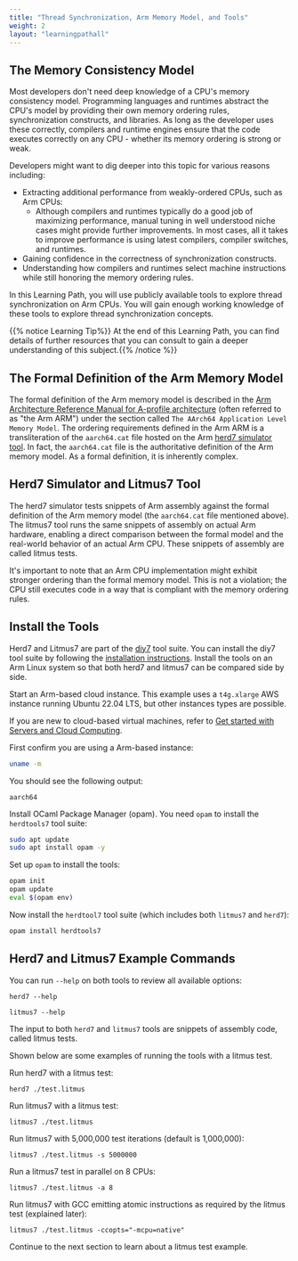 ```yaml
---
title: "Thread Synchronization, Arm Memory Model, and Tools"
weight: 2
layout: "learningpathall"
---
```


## The Memory Consistency Model

Most developers don't need deep knowledge of a CPU's memory consistency model. Programming languages and runtimes abstract the CPU's model by providing their own memory ordering rules, synchronization constructs, and libraries. As long as the developer uses these correctly, compilers and runtime engines ensure that the code executes correctly on any CPU - whether its memory ordering is strong or weak.

Developers might want to dig deeper into this topic for various reasons including:

- Extracting additional performance from weakly-ordered CPUs, such as Arm CPUs:
  - Although compilers and runtimes typically do a good job of maximizing performance, manual tuning in well understood niche cases might provide further improvements. In most cases, all it takes to improve performance is using latest compilers, compiler switches, and runtimes.
- Gaining confidence in the correctness of synchronization constructs.
- Understanding how compilers and runtimes select machine instructions while still honoring the memory ordering rules.

In this Learning Path, you will use publicly available tools to explore thread synchronization on Arm CPUs. You will gain enough working knowledge of these tools to explore thread synchronization concepts. 

{{% notice Learning Tip%}}
At the end of this Learning Path, you can find details of further resources that you can consult to gain a deeper understanding of this subject.{{% /notice %}}

##  The Formal Definition of the Arm Memory Model

The formal definition of the Arm memory model is described in the [Arm Architecture Reference Manual for A-profile architecture](https://developer.arm.com/documentation/ddi0487/la) (often referred to as "the Arm ARM") under the section called `The AArch64 Application Level Memory Model`. The ordering requirements defined in the Arm ARM is a transliteration of the `aarch64.cat` file hosted on the Arm [herd7 simulator tool](https://developer.arm.com/herd7). In fact, the `aarch64.cat` file is the authoritative definition of the Arm memory model. As a formal definition, it is inherently complex.

##  Herd7 Simulator and Litmus7 Tool

The herd7 simulator tests snippets of Arm assembly against the formal definition of the Arm memory model (the `aarch64.cat` file mentioned above). The litmus7 tool runs the same snippets of assembly on actual Arm hardware, enabling a direct comparison between the formal model and the real-world behavior of an actual Arm CPU. These snippets of assembly are called litmus tests.

It's important to note that an Arm CPU implementation might exhibit stronger ordering than the formal memory model. This is not a violation; the CPU still executes code in a way that is compliant with the memory ordering rules.

## Install the Tools

Herd7 and Litmus7 are part of the [diy7](http://diy.inria.fr/) tool suite. You can install the diy7 tool suite by following the [installation instructions](http://diy.inria.fr/sources/index.html). Install the tools on an Arm Linux system so that both herd7 and litmus7 can be compared side by side.

Start an Arm-based cloud instance. This example uses a `t4g.xlarge` AWS instance running Ubuntu 22.04 LTS, but other instances types are possible. 

If you are new to cloud-based virtual machines, refer to [Get started with Servers and Cloud Computing](/learning-paths/servers-and-cloud-computing/intro/). 

First confirm you are using a Arm-based instance:

```bash
uname -m
```
You should see the following output:

```output
aarch64
```

Install OCaml Package Manager (opam). You need `opam` to install the `herdtools7` tool suite:
```bash
sudo apt update
sudo apt install opam -y
```

Set up `opam` to install the tools:
```bash
opam init
opam update
eval $(opam env)
```

Now install the `herdtool7` tool suite (which includes both `litmus7` and `herd7`):

```bash
opam install herdtools7
```


## Herd7 and Litmus7 Example Commands

You can run `--help` on both tools to review all available options:
```
herd7 --help
```
```
litmus7 --help
```

The input to both `herd7` and `litmus7` tools are snippets of assembly code, called litmus tests.

Shown below are some examples of running the tools with a litmus test. 

Run herd7 with a litmus test:
```
herd7 ./test.litmus
```

Run litmus7 with a litmus test:
```
litmus7 ./test.litmus
```

Run litmus7 with 5,000,000 test iterations (default is 1,000,000):
```
litmus7 ./test.litmus -s 5000000
```

Run a litmus7 test in parallel on 8 CPUs:
```
litmus7 ./test.litmus -a 8
```

Run litmus7 with GCC emitting atomic instructions as required by the litmus test (explained later):
```
litmus7 ./test.litmus -ccopts="-mcpu=native"
```

Continue to the next section to learn about a litmus test example. 
